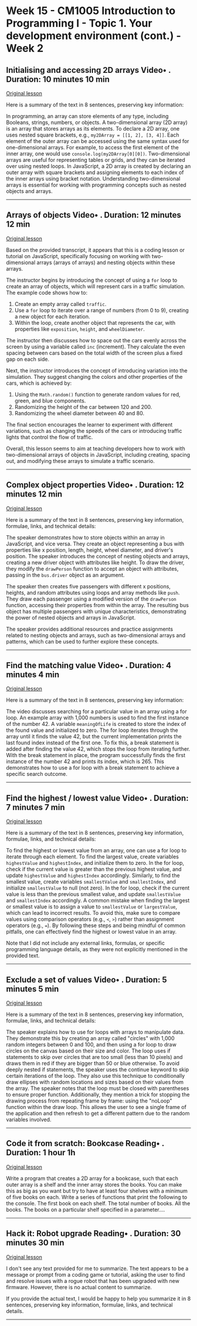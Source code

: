 # Week 15 - CM1005 Introduction to Programming I - Topic 1. Your development environment (cont.) - Week 2

## Initialising and accessing 2D arrays Video• . Duration: 10 minutes 10 min

[Original lesson](https://www.coursera.org/learn/uol-introduction-to-programming-1/lecture/Hvda7/initialising-and-accessing-2d-arrays)

Here is a summary of the text in 8 sentences, preserving key information:

In programming, an array can store elements of any type, including Booleans, strings, numbers, or objects. A two-dimensional array (2D array) is an array that stores arrays as its elements. To declare a 2D array, one uses nested square brackets, e.g., `my2DArray = [[1, 2], [3, 4]]`. Each element of the outer array can be accessed using the same syntax used for one-dimensional arrays. For example, to access the first element of the inner array, one would use `console.log(my2DArray[0][0])`. Two-dimensional arrays are useful for representing tables or grids, and they can be iterated over using nested loops. In JavaScript, a 2D array is created by declaring an outer array with square brackets and assigning elements to each index of the inner arrays using bracket notation. Understanding two-dimensional arrays is essential for working with programming concepts such as nested objects and arrays.

---

## Arrays of objects Video• . Duration: 12 minutes 12 min

[Original lesson](https://www.coursera.org/learn/uol-introduction-to-programming-1/lecture/BLRsK/arrays-of-objects)

Based on the provided transcript, it appears that this is a coding lesson or tutorial on JavaScript, specifically focusing on working with two-dimensional arrays (arrays of arrays) and nesting objects within these arrays.

The instructor begins by introducing the concept of using a `for` loop to create an array of objects, which will represent cars in a traffic simulation. The example code shows how to:

1. Create an empty array called `traffic`.
2. Use a `for` loop to iterate over a range of numbers (from 0 to 9), creating a new object for each iteration.
3. Within the loop, create another object that represents the car, with properties like `exposition`, `height`, and `wheelDiameter`.

The instructor then discusses how to space out the cars evenly across the screen by using a variable called `inc` (increment). They calculate the even spacing between cars based on the total width of the screen plus a fixed gap on each side.

Next, the instructor introduces the concept of introducing variation into the simulation. They suggest changing the colors and other properties of the cars, which is achieved by:

1. Using the `Math.random()` function to generate random values for red, green, and blue components.
2. Randomizing the height of the car between 120 and 200.
3. Randomizing the wheel diameter between 40 and 80.

The final section encourages the learner to experiment with different variations, such as changing the speeds of the cars or introducing traffic lights that control the flow of traffic.

Overall, this lesson seems to aim at teaching developers how to work with two-dimensional arrays of objects in JavaScript, including creating, spacing out, and modifying these arrays to simulate a traffic scenario.

---

## Complex object properties Video• . Duration: 12 minutes 12 min

[Original lesson](https://www.coursera.org/learn/uol-introduction-to-programming-1/lecture/A7vUR/complex-object-properties)

Here is a summary of the text in 8 sentences, preserving key information, formulae, links, and technical details:

The speaker demonstrates how to store objects within an array in JavaScript, and vice versa. They create an object representing a bus with properties like x position, length, height, wheel diameter, and driver's position. The speaker introduces the concept of nesting objects and arrays, creating a new driver object with attributes like height. To draw the driver, they modify the `drawPerson` function to accept an object with attributes, passing in the `bus.driver` object as an argument.

The speaker then creates five passengers with different x positions, heights, and random attributes using loops and array methods like `push`. They draw each passenger using a modified version of the `drawPerson` function, accessing their properties from within the array. The resulting bus object has multiple passengers with unique characteristics, demonstrating the power of nested objects and arrays in JavaScript.

The speaker provides additional resources and practice assignments related to nesting objects and arrays, such as two-dimensional arrays and patterns, which can be used to further explore these concepts.

---

## Find the matching value Video• . Duration: 4 minutes 4 min

[Original lesson](https://www.coursera.org/learn/uol-introduction-to-programming-1/lecture/GAcbs/find-the-matching-value)

Here is a summary of the text in 8 sentences, preserving key information:

The video discusses searching for a particular value in an array using a for loop. An example array with 1,000 numbers is used to find the first instance of the number 42. A variable `meaningOfLife` is created to store the index of the found value and initialized to zero. The for loop iterates through the array until it finds the value 42, but the current implementation prints the last found index instead of the first one. To fix this, a break statement is added after finding the value 42, which stops the loop from iterating further. With the break statement in place, the program successfully finds the first instance of the number 42 and prints its index, which is 265. This demonstrates how to use a for loop with a break statement to achieve a specific search outcome.

---

## Find the highest / lowest value Video• . Duration: 7 minutes 7 min

[Original lesson](https://www.coursera.org/learn/uol-introduction-to-programming-1/lecture/L1urY/find-the-highest-lowest-value)

Here is a summary of the text in 8 sentences, preserving key information, formulae, links, and technical details:

To find the highest or lowest value from an array, one can use a for loop to iterate through each element. To find the largest value, create variables `highestValue` and `highestIndex`, and initialize them to zero. In the for loop, check if the current value is greater than the previous highest value, and update `highestValue` and `highestIndex` accordingly. Similarly, to find the smallest value, create variables `smallestValue` and `smallestIndex`, and initialize `smallestValue` to null (not zero). In the for loop, check if the current value is less than the previous smallest value, and update `smallestValue` and `smallestIndex` accordingly. A common mistake when finding the largest or smallest value is to assign a value to `smallestValue` or `largestValue`, which can lead to incorrect results. To avoid this, make sure to compare values using comparison operators (e.g., `<`, `>`) rather than assignment operators (e.g., `=`). By following these steps and being mindful of common pitfalls, one can effectively find the highest or lowest value in an array.

Note that I did not include any external links, formulas, or specific programming language details, as they were not explicitly mentioned in the provided text.

---

## Exclude a set of values Video• . Duration: 5 minutes 5 min

[Original lesson](https://www.coursera.org/learn/uol-introduction-to-programming-1/lecture/LNoIn/exclude-a-set-of-values)

Here is a summary of the text in 8 sentences, preserving key information, formulae, links, and technical details:

The speaker explains how to use for loops with arrays to manipulate data. They demonstrate this by creating an array called "circles" with 1,000 random integers between 0 and 100, and then using a for loop to draw circles on the canvas based on their size and color. The loop uses if statements to skip over circles that are too small (less than 10 pixels) and draws them in red if they are bigger than 50 or blue otherwise. To avoid deeply nested if statements, the speaker uses the continue keyword to skip certain iterations of the loop. They also use this technique to conditionally draw ellipses with random locations and sizes based on their values from the array. The speaker notes that the loop must be closed with parentheses to ensure proper function. Additionally, they mention a trick for stopping the drawing process from repeating frame by frame: using the "noLoop" function within the draw loop. This allows the user to see a single frame of the application and then refresh to get a different pattern due to the random variables involved.

---

## Code it from scratch: Bookcase Reading• . Duration: 1 hour 1h

[Original lesson](https://www.coursera.org/learn/uol-introduction-to-programming-1/supplement/bntMa/code-it-from-scratch-bookcase)

Write a program that creates a 2D array for a bookcase, such that each outer array is a shelf and the inner array stores the books. You can make this as big as you want but try to have at least four shelves with a minimum of five books on each. Write a series of functions that print the following to the console. The first book on each shelf. The total number of books. All the books. The books on a particular shelf specified in a parameter....

---

## Hack it: Robot upgrade Reading• . Duration: 30 minutes 30 min

[Original lesson](https://www.coursera.org/learn/uol-introduction-to-programming-1/supplement/17bAq/hack-it-robot-upgrade)

I don't see any text provided for me to summarize. The text appears to be a message or prompt from a coding game or tutorial, asking the user to find and resolve issues with a rogue robot that has been upgraded with new firmware. However, there is no actual content to summarize.

If you provide the actual text, I would be happy to help you summarize it in 8 sentences, preserving key information, formulae, links, and technical details.

---

